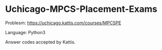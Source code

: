 # Uchicago-MPCS-Placement-Exams

Problesm: https://uchicago.kattis.com/courses/MPCSPE

Language: Python3

Answer codes accepted by Kattis.

